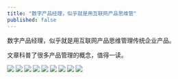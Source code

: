 ```yaml
---
title: "数字产品经理，似乎就是用互联网产品思维管"
published: false
---
```

数字产品经理，似乎就是用互联网产品思维管理传统企业产品。

文章科普了很多产品管理的概念，值得一读。

![](./1.jpg)
![](./2.jpg)
![](./3.jpg)
![](./4.jpg)
![](./5.jpg)
![](./6.jpg)
![](./7.jpg)
![](./8.jpg)
![](./9.jpg)
